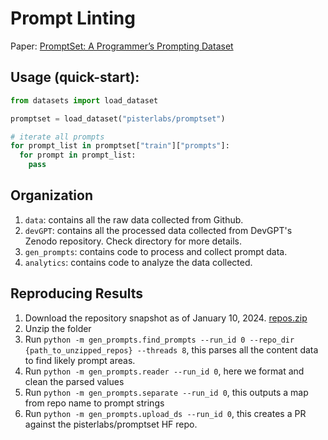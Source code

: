 # Prompt Linting

<!-- TODO: Replace link when paper is publicly available -->

Paper: [PromptSet: A Programmer’s Prompting Dataset](https://github.com/pisterlabs/prompt-linter)

## Usage (quick-start):

```python
from datasets import load_dataset

promptset = load_dataset("pisterlabs/promptset")

# iterate all prompts
for prompt_list in promptset["train"]["prompts"]:
  for prompt in prompt_list:
    pass
```

## Organization

1. `data`: contains all the raw data collected from Github.
2. `devGPT`: contains all the processed data collected from DevGPT's Zenodo repository. Check directory for more details.
3. `gen_prompts`: contains code to process and collect prompt data.
4. `analytics`: contains code to analyze the data collected.

## Reproducing Results

1. Download the repository snapshot as of January 10, 2024. [repos.zip](https://promptset.s3.amazonaws.com/repos.zip)
2. Unzip the folder
3. Run `python -m gen_prompts.find_prompts --run_id 0 --repo_dir {path_to_unzipped_repos} --threads 8`, this parses all the content data to find likely prompt areas.
4. Run `python -m gen_prompts.reader --run_id 0`, here we format and clean the parsed values
5. Run `python -m gen_prompts.separate --run_id 0`, this outputs a map from repo name to prompt strings
6. Run `python -m gen_prompts.upload_ds --run_id 0`, this creates a PR against the pisterlabs/promptset HF repo.
